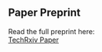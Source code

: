 ## Paper Preprint

Read the full preprint here:  
[TechRxiv Paper](https://www.techrxiv.org/users/923161/articles/1305315-quantum-vs-classical-random-number-generation-for-thai-applications-an-empirical-study-on-airport-selection-using-ibm-quantum-hardware-with-security-and-performance-analysis)


